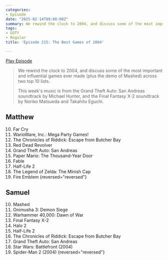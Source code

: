 ```yaml
---
categories:
- Episode
date: "2025-02-14T09:00:00Z"
summary: We rewind the clock to 2004, and discuss some of the most important and influential games ever made (plus the demo of Mashed).
tags:
- GOTY
- Regular
title: 'Episode 215: The Best Games of 2004'

---
```


[Play Episode](https://www.patreon.com/posts/episode-215-best-122075470)
> We rewind the clock to 2004, and discuss some of the most important and influential games ever made (plus the demo of Mashed) across two top 10 lists.
>
> This week's music is from the Grand Theft Auto: San Andreas soundtrack by Michael Hunter, and the Final Fantasy X-2 soundtrack by Noriko Matsueda and Takahito Eguchi.

## Matthew

10. Far Cry
9. WarioWare, Inc.: Mega Party Games!
8. The Chronicles of Riddick: Escape from Butcher Bay
7. Red Dead Revolver
6. Grand Theft Auto: San Andreas
5. Paper Mario: The Thousand-Year Door
4. Fable
3. Half-Life 2
2. The Legend of Zelda: The Minish Cap
1. Fire Emblem
{reversed="reversed"}

## Samuel

10. Mashed
9. Onimusha 3: Demon Siege
8. Warhammer 40,000: Dawn of War
7. Final Fantasy X-2
6. Halo 2
5. Half-Life 2
4. The Chronicles of Riddick: Escape from Butcher Bay
3. Grand Theft Auto: San Andreas
2. Star Wars: Battlefront (2004)
1. Spider-Man 2 (2004)
{reversed="reversed"}
